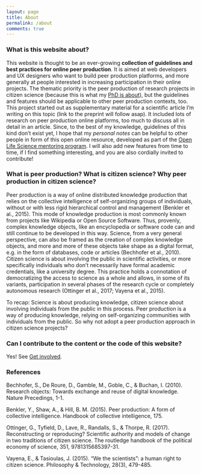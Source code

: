 ```yaml
---
layout: page
title: About
permalink: /about
comments: true
---
```


### What is this website about?
This website is thought to be an ever-growing **collection of guidelines and best practices for online peer production**. It is aimed at web developers and UX designers who want to build peer production platforms, and more generally at people interested in increasing participation in their online projects. The thematic priority is the peer production of research projects in citizen science (because this is what my [PhD is about](https://projects.cri-paris.org/projects/DngFftiU/summary)), but the guidelines and features should be applicable to other peer production contexts, too. This project started out as supplementary material for a scientific article I’m writing on this topic (link to the preprint will follow asap). It included lots of research on peer production online platforms, too much to discuss all in detail in an article. Since, to the best of my knowledge, guidelines of this kind don’t exist yet, I hope that my *personal notes* can be helpful to other people in form of this open online resource, developed as part of the [Open Life Science mentoring program](https://openlifesci.org/). I will also add new features from time to time, if I find something interesting, and you are also cordially invited to contribute!

### What is peer production? What is citizen science? Why peer production in citizen science?
Peer production is a way of online distributed knowledge production that relies on the collective intelligence of self-organizing groups of individuals, without or with less rigid hierarchical control and management (Benkler et al., 2015). This mode of knowledge production is most commonly known from projects like Wikipedia or Open Source Software. Thus, provenly, complex knowledge objects, like an encyclopedia or software code can and still continue to be developed in this way. Science, from a very general perspective, can also be framed as the creation of complex knowledge objects, and more and more of these objects take shape as a digital format, e.g. in the form of databases, code or articles (Bechhofer et al., 2010). Citizen science is about involving the public in scientific activities, or more specifically individuals who don’t necessarily have formal academic credentials, like a university degree. This practice holds a connotation of democratizing the access to science as a whole and allows, in some of its variants, participation in several phases of the research cycle or completely autonomous research (Ottinger et al., 2017; Vayena et al., 2015). 

To recap: Science is about producing knowledge, citizen science about involving individuals from the public in this process. Peer production is a way of producing knowledge, relying on self-organizing communities with individuals from the public. So why not adopt a peer production approach in citizen science projects?

### Can I contribute to the content or the code of this website?
Yes! See [Get involved](https://peer-produced.science/best-practices/get-involved).

### References
Bechhofer, S., De Roure, D., Gamble, M., Goble, C., & Buchan, I. (2010). Research objects: Towards exchange and reuse of digital knowledge. Nature Precedings, 1-1.

Benkler, Y., Shaw, A., & Hill, B. M. (2015). Peer production: A form of collective intelligence. Handbook of collective intelligence, 175.

Ottinger, G., Tyfield, D., Lave, R., Randalls, S., & Thorpe, R. (2017). Reconstructing or reproducing? Scientific authority and models of change in two traditions of citizen science. The routledge handbook of the political economy of science, 351, 9781315685397-31.

Vayena, E., & Tasioulas, J. (2015). “We the scientists”: a human right to citizen science. Philosophy & Technology, 28(3), 479-485.
